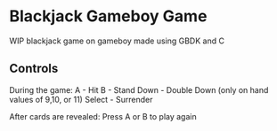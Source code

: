 # Blackjack Gameboy Game
WIP blackjack game on gameboy made using GBDK and C

## Controls
During the game:
A       - Hit
B       - Stand
Down    - Double Down (only on hand values of 9,10, or 11)
Select  - Surrender

After cards are revealed:
Press A or B to play again